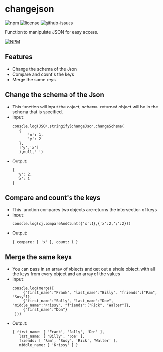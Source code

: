 # changejson

![npm](https://badge.fury.io/js/changejson.svg) ![license](https://img.shields.io/badge/license-MIT-blue.svg) ![github-issues](https://img.shields.io/github/issues/SSK001/changejson.svg) 

Function to manipulate JSON for easy access.

[![NPM](https://nodei.co/npm/changejson.png?compact=true)](https://nodei.co/npm/changejson/)

## Features

 - Change the schema of the Json
 - Compare and count's the keys
 - Merge the same keys

## Change the schema of the Json

 - This function will input the object, schema. returned object will be in the schema that is specified.
 - Input: 
   ```
   console.log(JSON.stringify(changeJson.changeSchema(
      {
          'x': 1,
          'y': 2
      },
      ['y','x']
      ),null,' ')
   ```
 - Output: 
   ```
   {
     'y': 2,
     'x': 1
   }
   ```
## Compare and count's the keys

 - This function compares two objects are returns the intersection of keys
 - Input:
   ```
   console.log(cj.compareAndCount({'x':1},{'x':2,'y':2}))
   ```
 - Output:
   ```
   { compare: [ 'x' ], count: 1 }
   ```
   
## Merge the same keys

 - You can pass in an array of objects and get out a single object, with all the keys from every object and an array of the values
 - Input:
   ```
   console.log(merge([
        {"first_name":"Frank", "last_name":"Billy", "friends":["Pam", "Susy"]},
        {"first_name":"Sally", "last_name":"Doe", "middle_name":"Krissy", "friends":["Rick", "Walter"]},
        {"first_name":"Don"}
    ]))
   ```
 - Output:
   ```
   { first_name: [ 'Frank', 'Sally', 'Don' ],
      last_name: [ 'Billy', 'Doe' ],
      friends: [ 'Pam', 'Susy', 'Rick', 'Walter' ],
      middle_name: [ 'Krissy' ] }
   ```

